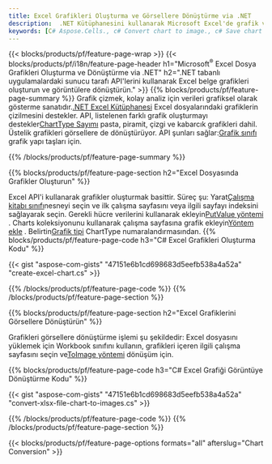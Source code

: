 ```yaml
---
title: Excel Grafikleri Oluşturma ve Görsellere Dönüştürme via .NET
description:  .NET Kütüphanesini kullanarak Microsoft Excel'de grafik veya diyagram çizmek ve dönüştürmek için C# kaynak kodu.
keywords: [C# Aspose.Cells., c# Convert chart to image., c# Save chart to image., c# chart to image., create charts in c#., insert charts in c#., manage charts in c#]
---
```

{{< blocks/products/pf/feature-page-wrap >}}
{{< blocks/products/pf/i18n/feature-page-header h1="Microsoft<sup>&reg;</sup> Excel Dosya Grafikleri Oluşturma ve Dönüştürme via .NET" h2=".NET tabanlı uygulamalardaki sunucu tarafı API\'lerini kullanarak Excel belge grafikleri oluşturun ve görüntülere dönüştürün." >}}
{{% blocks/products/pf/feature-page-summary %}}
 Grafik çizmek, kolay analiz için verileri grafiksel olarak gösterme sanatıdır.[.NET Excel Kütüphanesi](/cells/tr/net/) Excel dosyalarındaki grafiklerin çizilmesini destekler. API, listelenen farklı grafik oluşturmayı destekler[ChartType Sayımı](https://reference.aspose.com/cells/net/aspose.cells.charts/charttype) pasta, piramit, çizgi ve kabarcık grafikleri dahil. Üstelik grafikleri görsellere de dönüştürüyor. API şunları sağlar:[Grafik sınıfı](https://reference.aspose.com/cells/net/aspose.cells.charts) grafik yapı taşları için.

{{% /blocks/products/pf/feature-page-summary %}}

{{% blocks/products/pf/feature-page-section h2="Excel Dosyasında Grafikler Oluşturun" %}}

 Excel API'i kullanarak grafikler oluşturmak basittir. Süreç şu: Yarat[Çalışma kitabı sınıfı](https://reference.aspose.com/cells/net/aspose.cells/workbook)nesneyi seçin ve ilk çalışma sayfasını veya ilgili sayfayı indeksini sağlayarak seçin. Gerekli hücre verilerini kullanarak ekleyin[PutValue yöntemi](https://reference.aspose.com/cells/net/aspose.cells/cell/methods/putvalue/index) . Charts koleksiyonunu kullanarak çalışma sayfasına grafik ekleyin[Yöntem ekle](https://reference.aspose.com/cells/net/aspose.cells.charts/chartcollection/methods/add) . Belirtin[Grafik tipi](https://reference.aspose.com/cells/net/aspose.cells.charts/charttype) ChartType numaralandırmasından.
{{% blocks/products/pf/feature-page-code h3="C# Excel Grafikleri Oluşturma Kodu" %}}

{{< gist "aspose-com-gists" "47151e6b1cd698683d5eefb538a4a52a" "create-excel-chart.cs" >}}

{{% /blocks/products/pf/feature-page-code %}}
{{% /blocks/products/pf/feature-page-section %}}


{{% blocks/products/pf/feature-page-section h2="Excel Grafiklerini Görsellere Dönüştürün" %}}

 Grafikleri görsellere dönüştürme işlemi şu şekildedir: Excel dosyasını yüklemek için Workbook sınıfını kullanın, grafikleri içeren ilgili çalışma sayfasını seçin ve[ToImage yöntemi](https://reference.aspose.com/cells/net/aspose.cells.charts.chart/toimage/methods/7) dönüşüm için.

{{% blocks/products/pf/feature-page-code h3="C# Excel Grafiği Görüntüye Dönüştürme Kodu" %}}

{{< gist "aspose-com-gists" "47151e6b1cd698683d5eefb538a4a52a" "convert-xlsx-file-chart-to-images.cs" >}}

{{% /blocks/products/pf/feature-page-code %}}
{{% /blocks/products/pf/feature-page-section %}}

{{< blocks/products/pf/feature-page-options formats="all" afterslug="Chart Conversion" >}}
